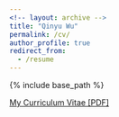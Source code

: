 ```yaml
---
<!-- layout: archive -->
title: "Qinyu Wu"
permalink: /cv/
author_profile: true
redirect_from:
  - /resume
---
```


{% include base_path %}

[My Curriculum Vitae [PDF]](resume.pdf)

<!-- <embed src="http://QinYuWu.com/files/Curriculum_Vitae.pdf" width="650" height="1800" type='application/pdf'> -->
